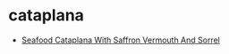 # cataplana

 * [Seafood Cataplana With Saffron Vermouth And Sorrel](../../index/s/seafood-cataplana-with-saffron-vermouth-and-sorrel-15625.json)
